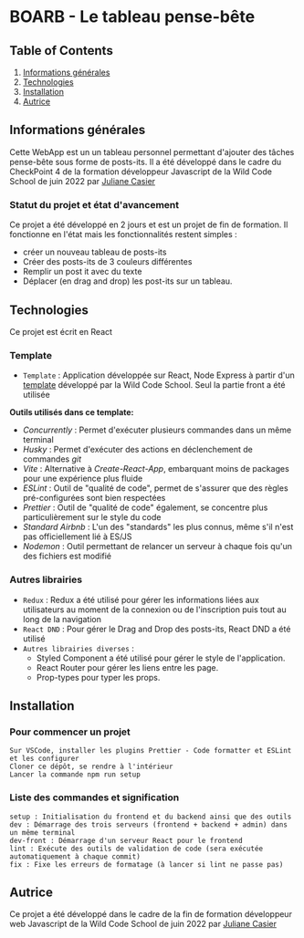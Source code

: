 # BOARB - Le tableau pense-bête

## Table of Contents

1. [Informations générales](#general-info)
2. [Technologies](#technologies)
3. [Installation](#installation)
4. [Autrice](#autrice)

## Informations générales

Cette WebApp est un un tableau personnel permettant d'ajouter des tâches pense-bête sous forme de posts-its.
Il a été développé dans le cadre du CheckPoint 4 de la formation développeur Javascript de la Wild Code School de juin 2022 par [Juliane Casier](https://www.linkedin.com/in/juliane-casier-bb642832/)

### Statut du projet et état d'avancement

Ce projet a été développé en 2 jours et est un projet de fin de formation. Il fonctionne en l'état mais les fonctionnalités restent simples :

- créer un nouveau tableau de posts-its
- Créer des posts-its de 3 couleurs différentes
- Remplir un post it avec du texte
- Déplacer (en drag and drop) les post-its sur un tableau.

## Technologies

Ce projet est écrit en React

### Template

- `Template` : Application développée sur React, Node Express à partir d'un [template](https://github.com/WildCodeSchool/js-template-fullstack) développé par la Wild Code School. Seul la partie front a été utilisée

**Outils utilisés dans ce template:**

- _Concurrently_ : Permet d'exécuter plusieurs commandes dans un même terminal
- _Husky_ : Permet d'exécuter des actions en déclenchement de commandes _git_
- _Vite_ : Alternative à _Create-React-App_, embarquant moins de packages pour une expérience plus fluide
- _ESLint_ : Outil de "qualité de code", permet de s'assurer que des règles pré-configurées sont bien respectées
- _Prettier_ : Outil de "qualité de code" également, se concentre plus particulièrement sur le style du code
- _Standard Airbnb_ : L'un des "standards" les plus connus, même s'il n'est pas officiellement lié à ES/JS
- _Nodemon_ : Outil permettant de relancer un serveur à chaque fois qu'un des fichiers est modifié

### Autres librairies

- `Redux` : Redux a été utilisé pour gérer les informations liées aux utilisateurs au moment de la connexion ou de l'inscription puis tout au long de la navigation
- `React DND` : Pour gérer le Drag and Drop des posts-its, React DND a été utilisé
- `Autres librairies diverses` :
  - Styled Component a été utilisé pour gérer le style de l'application.
  - React Router pour gérer les liens entre les page.
  - Prop-types pour typer les props.

## Installation

### Pour commencer un projet

    Sur VSCode, installer les plugins Prettier - Code formatter et ESLint et les configurer
    Cloner ce dépôt, se rendre à l'intérieur
    Lancer la commande npm run setup

### Liste des commandes et signification

    setup : Initialisation du frontend et du backend ainsi que des outils
    dev : Démarrage des trois serveurs (frontend + backend + admin) dans un même terminal
    dev-front : Démarrage d'un serveur React pour le frontend
    lint : Exécute des outils de validation de code (sera exécutée automatiquement à chaque commit)
    fix : Fixe les erreurs de formatage (à lancer si lint ne passe pas)

## Autrice

Ce projet a été développé dans le cadre de la fin de formation développeur web Javascript de la Wild Code School de juin 2022 par [Juliane Casier](https://www.linkedin.com/in/juliane-casier-bb642832/)
